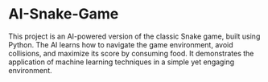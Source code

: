 # AI-Snake-Game
This project is an AI-powered version of the classic Snake game, built using Python. The AI learns how to navigate the game environment, avoid collisions, and maximize its score by consuming food. It demonstrates the application of machine learning techniques in a simple yet engaging environment.
